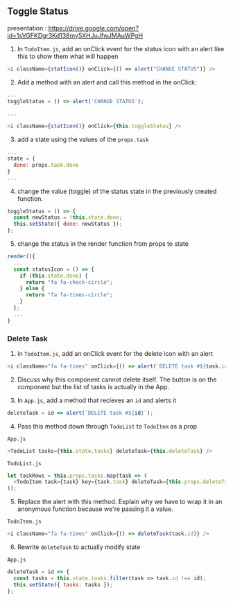 ## Toggle Status

presentation : https://drive.google.com/open?id=1sVGFKDgr3Kd138my5XHJuJfwJMAuWPgH

1. In `TodoItem.js`, add an onClick event for the status icon with an alert like this to show them what will happen

```javascript
<i className={statIcon()} onClick={() => alert("CHANGE STATUS")} />
```

2. Add a method with an alert and call this method in the onClick:

```javascript
...
toggleStatus = () => alert('CHANGE STATUS');

...

<i className={statIcon()} onClick={this.toggleStatus} />
```

3. add a state using the values of the `props.task`

```javascript
...
state = {
  done: props.task.done
}
...
```

4. change the value (toggle) of the status state in the previously created function.

```javascript
toggleStatus = () => {
  const newStatus = !this.state.done;
  this.setState({ done: newStatus });
};
```

5. change the status in the render function from props to state

```javascript
render(){
  ...
  const statusIcon = () => {
    if (this.state.done) {
      return "fa fa-check-circle";
    } else {
      return "fa fa-times-circle";
    }
  };
  ...
}
```

### Delete Task

1. in `TodoItem.js`, add an onClick event for the delete icon with an alert

```javascript
<i className="fa fa-times" onClick={() => alert(`DELETE task #${task.id}`)} />
```

2. Discuss why this component cannot delete itself. The button is on the component but the list of tasks is actually in the App.

3. In `App.js`, add a method that recieves an `id` and alerts it

```javascript
deleteTask = id => alert(`DELETE task #${id}`);
```

4. Pass this method down through `TodoList` to `TodoItem` as a prop

`App.js`

```javascript
<TodoList tasks={this.state.tasks} deleteTask={this.deleteTask} />
```

`TodoList.js`

```javascript
let taskRows = this.props.tasks.map(task => (
  <TodoItem task={task} key={task.task} deleteTask={this.props.deleteTask} />
));
```

5. Replace the alert with this method. Explain why we have to wrap it in an anonymous function because we're passing it a value.

`TodoItem.js`

```javascript
<i className="fa fa-times" onClick={() => deleteTask(task.id)} />
```

6. Rewrite `deleteTask` to actually modify state

`App.js`

```javascript
deleteTask = id => {
  const tasks = this.state.tasks.filter(task => task.id !== id);
  this.setState({ tasks: tasks });
};
```
